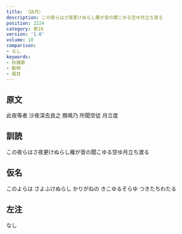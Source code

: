 ```yaml
---
title: （詠月）
description: この夜らはさ夜更けぬらし雁が音の聞こゆる空ゆ月立ち渡る
position: 2224
category: 巻10
version: '1.0'
volume: 10
comparison:
- なし
keywords:
- 秋雑歌
- 動物
- 属目
---
```


## 原文

此夜等者 沙夜深去良之 鴈鳴乃 所聞空従 月立度

## 訓読

この夜らはさ夜更けぬらし雁が音の聞こゆる空ゆ月立ち渡る

## 仮名

このよらは さよふけぬらし かりがねの きこゆるそらゆ つきたちわたる

## 左注

なし
